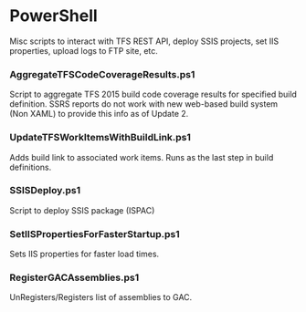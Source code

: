 # PowerShell

Misc scripts to interact with TFS REST API, deploy SSIS projects, set IIS properties, upload logs to FTP site, etc.

### AggregateTFSCodeCoverageResults.ps1

Script to aggregate TFS 2015 build code coverage results for specified build definition.
SSRS reports do not work with new web-based build system (Non XAML) to provide this info as of Update 2. 

### UpdateTFSWorkItemsWithBuildLink.ps1

Adds build link to associated work items.
Runs as the last step in build definitions. 

### SSISDeploy.ps1
Script to deploy SSIS package (ISPAC) 

### SetIISPropertiesForFasterStartup.ps1
Sets IIS properties for faster load times.

### RegisterGACAssemblies.ps1
UnRegisters/Registers list of assemblies to GAC.
